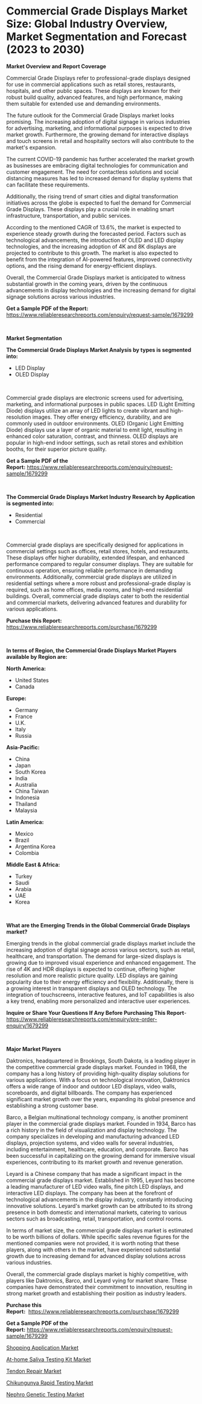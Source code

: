 <p><h1>Commercial Grade Displays Market Size: Global Industry Overview, Market Segmentation and Forecast (2023 to 2030)</h1></p><p><strong>Market Overview and Report Coverage</strong></p>
<p><p>Commercial Grade Displays refer to professional-grade displays designed for use in commercial applications such as retail stores, restaurants, hospitals, and other public spaces. These displays are known for their robust build quality, advanced features, and high performance, making them suitable for extended use and demanding environments.</p><p>The future outlook for the Commercial Grade Displays market looks promising. The increasing adoption of digital signage in various industries for advertising, marketing, and informational purposes is expected to drive market growth. Furthermore, the growing demand for interactive displays and touch screens in retail and hospitality sectors will also contribute to the market's expansion.</p><p>The current COVID-19 pandemic has further accelerated the market growth as businesses are embracing digital technologies for communication and customer engagement. The need for contactless solutions and social distancing measures has led to increased demand for display systems that can facilitate these requirements.</p><p>Additionally, the rising trend of smart cities and digital transformation initiatives across the globe is expected to fuel the demand for Commercial Grade Displays. These displays play a crucial role in enabling smart infrastructure, transportation, and public services.</p><p>According to the mentioned CAGR of 13.6%, the market is expected to experience steady growth during the forecasted period. Factors such as technological advancements, the introduction of OLED and LED display technologies, and the increasing adoption of 4K and 8K displays are projected to contribute to this growth. The market is also expected to benefit from the integration of AI-powered features, improved connectivity options, and the rising demand for energy-efficient displays.</p><p>Overall, the Commercial Grade Displays market is anticipated to witness substantial growth in the coming years, driven by the continuous advancements in display technologies and the increasing demand for digital signage solutions across various industries.</p></p>
<p><strong>Get a Sample PDF of the Report:</strong> <a href="https://www.reliableresearchreports.com/enquiry/request-sample/1679299">https://www.reliableresearchreports.com/enquiry/request-sample/1679299</a></p>
<p>&nbsp;</p>
<p><strong>Market Segmentation</strong></p>
<p><strong>The Commercial Grade Displays Market Analysis by types is segmented into:</strong></p>
<p><ul><li>LED Display</li><li>OLED Display</li></ul></p>
<p>&nbsp;</p>
<p><p>Commercial grade displays are electronic screens used for advertising, marketing, and informational purposes in public spaces. LED (Light Emitting Diode) displays utilize an array of LED lights to create vibrant and high-resolution images. They offer energy efficiency, durability, and are commonly used in outdoor environments. OLED (Organic Light Emitting Diode) displays use a layer of organic material to emit light, resulting in enhanced color saturation, contrast, and thinness. OLED displays are popular in high-end indoor settings, such as retail stores and exhibition booths, for their superior picture quality.</p></p>
<p><strong>Get a Sample PDF of the Report:</strong>&nbsp;<a href="https://www.reliableresearchreports.com/enquiry/request-sample/1679299">https://www.reliableresearchreports.com/enquiry/request-sample/1679299</a></p>
<p>&nbsp;</p>
<p><strong>The Commercial Grade Displays Market Industry Research by Application is segmented into:</strong></p>
<p><ul><li>Residential</li><li>Commercial</li></ul></p>
<p>&nbsp;</p>
<p><p>Commercial grade displays are specifically designed for applications in commercial settings such as offices, retail stores, hotels, and restaurants. These displays offer higher durability, extended lifespan, and enhanced performance compared to regular consumer displays. They are suitable for continuous operation, ensuring reliable performance in demanding environments. Additionally, commercial grade displays are utilized in residential settings where a more robust and professional-grade display is required, such as home offices, media rooms, and high-end residential buildings. Overall, commercial grade displays cater to both the residential and commercial markets, delivering advanced features and durability for various applications.</p></p>
<p><strong>Purchase this Report:</strong>&nbsp; <a href="https://www.reliableresearchreports.com/purchase/1679299">https://www.reliableresearchreports.com/purchase/1679299</a></p>
<p>&nbsp;</p>
<p><strong>In terms of Region, the Commercial Grade Displays Market Players available by Region are:</strong></p>
<p>
    <p> <strong> North America: </strong>
        <ul>
            <li>United States</li>
            <li>Canada</li>
        </ul>
        </p> 
    <p> <strong> Europe: </strong>
        <ul>
            <li>Germany</li>
            <li>France</li>
            <li>U.K.</li>
            <li>Italy</li>
            <li>Russia</li>
        </ul>
        </p> 
    <p> <strong> Asia-Pacific: </strong>
        <ul>
            <li>China</li>
            <li>Japan</li>
            <li>South Korea</li>
            <li>India</li>
            <li>Australia</li>
            <li>China Taiwan</li>
            <li>Indonesia</li>
            <li>Thailand</li>
            <li>Malaysia</li>
        </ul>
        </p> 
    <p> <strong> Latin America: </strong>
        <ul>
            <li>Mexico</li>
            <li>Brazil</li>
            <li>Argentina Korea</li>
            <li>Colombia</li>
        </ul>
        </p> 
    <p> <strong> Middle East & Africa: </strong>
        <ul>
            <li>Turkey</li>
            <li>Saudi</li>
            <li>Arabia</li>
            <li>UAE</li>
            <li>Korea</li>
        </ul>
    </p>
    </p>
<p>&nbsp;</p>
<p><strong>What are the Emerging Trends in the Global Commercial Grade Displays market?</strong></p>
<p><p>Emerging trends in the global commercial grade displays market include the increasing adoption of digital signage across various sectors, such as retail, healthcare, and transportation. The demand for large-sized displays is growing due to improved visual experience and enhanced engagement. The rise of 4K and HDR displays is expected to continue, offering higher resolution and more realistic picture quality. LED displays are gaining popularity due to their energy efficiency and flexibility. Additionally, there is a growing interest in transparent displays and OLED technology. The integration of touchscreens, interactive features, and IoT capabilities is also a key trend, enabling more personalized and interactive user experiences.</p></p>
<p><strong>Inquire or Share Your Questions If Any Before Purchasing This Report</strong>- <a href="https://www.reliableresearchreports.com/enquiry/pre-order-enquiry/1679299">https://www.reliableresearchreports.com/enquiry/pre-order-enquiry/1679299</a></p>
<p>&nbsp;</p>
<p><strong>Major Market Players</strong></p>
<p><p>Daktronics, headquartered in Brookings, South Dakota, is a leading player in the competitive commercial grade displays market. Founded in 1968, the company has a long history of providing high-quality display solutions for various applications. With a focus on technological innovation, Daktronics offers a wide range of indoor and outdoor LED displays, video walls, scoreboards, and digital billboards. The company has experienced significant market growth over the years, expanding its global presence and establishing a strong customer base.</p><p>Barco, a Belgian multinational technology company, is another prominent player in the commercial grade displays market. Founded in 1934, Barco has a rich history in the field of visualization and display technology. The company specializes in developing and manufacturing advanced LED displays, projection systems, and video walls for several industries, including entertainment, healthcare, education, and corporate. Barco has been successful in capitalizing on the growing demand for immersive visual experiences, contributing to its market growth and revenue generation.</p><p>Leyard is a Chinese company that has made a significant impact in the commercial grade displays market. Established in 1995, Leyard has become a leading manufacturer of LED video walls, fine pitch LED displays, and interactive LED displays. The company has been at the forefront of technological advancements in the display industry, constantly introducing innovative solutions. Leyard's market growth can be attributed to its strong presence in both domestic and international markets, catering to various sectors such as broadcasting, retail, transportation, and control rooms.</p><p>In terms of market size, the commercial grade displays market is estimated to be worth billions of dollars. While specific sales revenue figures for the mentioned companies were not provided, it is worth noting that these players, along with others in the market, have experienced substantial growth due to increasing demand for advanced display solutions across various industries.</p><p>Overall, the commercial grade displays market is highly competitive, with players like Daktronics, Barco, and Leyard vying for market share. These companies have demonstrated their commitment to innovation, resulting in strong market growth and establishing their position as industry leaders.</p></p>
<p><strong>Purchase this Report:</strong>&nbsp;&nbsp;<a href="https://www.reliableresearchreports.com/purchase/1679299">https://www.reliableresearchreports.com/purchase/1679299</a></p>
<p></p>
<p><strong>Get a Sample PDF of the Report:</strong>&nbsp;<a href="https://www.reliableresearchreports.com/enquiry/request-sample/1679299">https://www.reliableresearchreports.com/enquiry/request-sample/1679299</a></p>
<p><p><a href="https://medium.com/@primeyash92/shopping-application-market-trends-and-market-analysis-forecasted-for-period-2023-2030-aaf5455351ba">Shopping Application Market</a></p><p><a href="https://www.linkedin.com/pulse/at-home-saliva-testing-kit-market-size-share-amp-trends-analysis/">At-home Saliva Testing Kit Market</a></p><p><a href="https://medium.com/@keygreen5469/tendon-repair-market-size-cagr-trends-2024-2030-e0158efaa5e1">Tendon Repair Market</a></p><p><a href="https://www.linkedin.com/pulse/chikungunya-rapid-testing-market-share-amp-new-trends-analysis/">Chikungunya Rapid Testing Market</a></p><p><a href="https://www.linkedin.com/pulse/decoding-nephro-genetic-testing-market-deep-dive-latest-trends/">Nephro Genetic Testing Market</a></p></p>